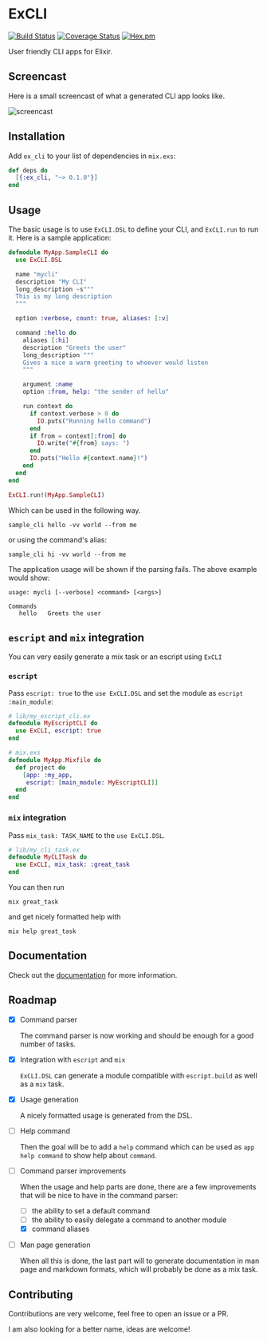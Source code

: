 # ExCLI

[![Build Status](https://travis-ci.org/tuvistavie/ex_cli.svg?branch=master)](https://travis-ci.org/tuvistavie/ex_cli)
[![Coverage Status](https://coveralls.io/repos/github/tuvistavie/ex_cli/badge.svg?branch=master)](https://coveralls.io/github/tuvistavie/ex_cli?branch=master)
[![Hex.pm](https://img.shields.io/hexpm/v/ex_cli.svg)](https://hex.pm/packages/ex_cli)

User friendly CLI apps for Elixir.

## Screencast

Here is a small screencast of what a generated CLI app looks like.

![screencast][2]

## Installation

Add `ex_cli` to your list of dependencies in `mix.exs`:

```elixir
def deps do
  [{:ex_cli, "~> 0.1.0"}]
end
```

## Usage

The basic usage is to use `ExCLI.DSL` to define your CLI, and `ExCLI.run` to run it.
Here is a sample application:


```elixir
defmodule MyApp.SampleCLI do
  use ExCLI.DSL

  name "mycli"
  description "My CLI"
  long_description ~s"""
  This is my long description
  """

  option :verbose, count: true, aliases: [:v]

  command :hello do
    aliases [:hi]
    description "Greets the user"
    long_description """
    Gives a nice a warm greeting to whoever would listen
    """

    argument :name
    option :from, help: "the sender of hello"

    run context do
      if context.verbose > 0 do
        IO.puts("Running hello command")
      end
      if from = context[:from] do
        IO.write("#{from} says: ")
      end
      IO.puts("Hello #{context.name}!")
    end
  end
end

ExCLI.run!(MyApp.SampleCLI)
```

Which can be used in the following way.

```
sample_cli hello -vv world --from me
```

or using the command's alias:

```
sample_cli hi -vv world --from me
```

The application usage will be shown if the parsing fails. The above example would show:

```
usage: mycli [--verbose] <command> [<args>]

Commands
   hello   Greets the user
```

## `escript` and `mix` integration

You can very easily generate a mix task or an escript using `ExCLI`

### `escript`

Pass `escript: true` to the `use ExCLI.DSL` and set the module as `escript` `:main_module`:

```elixir
# lib/my_escript_cli.ex
defmodule MyEscriptCLI do
  use ExCLI, escript: true
end

# mix.exs
defmodule MyApp.Mixfile do
  def project do
    [app: :my_app,
     escript: [main_module: MyEscriptCLI]]
  end
end
```

### `mix` integration

Pass `mix_task: TASK_NAME` to the `use ExCLI.DSL`.

```elixir
# lib/my_cli_task.ex
defmodule MyCLITask do
  use ExCLI, mix_task: :great_task
end
```

You can then run

```
mix great_task
```

and get nicely formatted help with

```
mix help great_task
```


## Documentation

Check out the [documentation][1] for more information.

## Roadmap

  * [x] Command parser

    The command parser is now working and should be enough for a good number of tasks.

  * [x] Integration with `escript` and `mix`

    `ExCLI.DSL` can generate a module compatible with `escript.build` as well as a `mix` task.

  * [x] Usage generation

    A nicely formatted usage is generated from the DSL.

  * [ ] Help command

    Then the goal will be to add a `help` command which can be used as `app help command` to show help about `command`.

  * [ ] Command parser improvements

    When the usage and help parts are done, there are a few improvements that will be nice to have in the command parser:

      * [ ] the ability to set a default command
      * [ ] the ability to easily delegate a command to another module
      * [x] command aliases

  * [ ] Man page generation

    When all this is done, the last part will to generate documentation in man page and markdown formats, which will probably be done as a mix task.

## Contributing

Contributions are very welcome, feel free to open an issue or a PR.

I am also looking for a better name, ideas are welcome!

[1]: https://hexdocs.pm/ex_cli/api-reference.html
[2]: https://cloud.githubusercontent.com/assets/1436271/15265160/fddba4ea-19b8-11e6-9f48-1ac3be7e839c.gif
